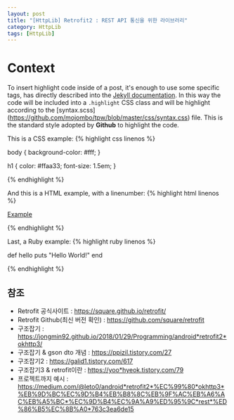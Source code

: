 ```yaml
---
layout: post
title: "[HttpLib] Retrofit2 : REST API 통신을 위한 라이브러리"
category: HttpLib
tags: [HttpLib]
---
```


# Context

To insert highlight code inside of a post, it's enough to use some specific tags, 
has directly described into the [Jekyll documentation](http://jekyllrb.com/docs/templates/#code-snippet-highlighting). 
In this way the code will be included into a ``.highlight`` CSS class and will be highlight according to the [syntax.scss]
(https://github.com/mojombo/tpw/blob/master/css/syntax.css) file. This is the standard style adopted by **Github** to highlight the code. 

This is a CSS example:
{% highlight css linenos %}

body {
  background-color: #fff;
  }

h1 {
  color: #ffaa33;
  font-size: 1.5em;
  }

{% endhighlight %}

And this is a HTML example, with a linenumber:
{% highlight html linenos %}

<html>
  <a href="example.com">Example</a>
</html>

{% endhighlight %}

Last, a Ruby example:
{% highlight ruby linenos %}

def hello
  puts "Hello World!"
end

{% endhighlight %}


## 참조
* Retrofit 공식사이트 : <https://square.github.io/retrofit/>
* Retrofit Github(최신 버전 확인) : <https://github.com/square/retrofit>
* 구조잡기 : <https://jongmin92.github.io/2018/01/29/Programming/android*retrofit2*okhttp3/>
* 구조잡기 & gson dto 개념 : <https://ppizil.tistory.com/27>
* 구조잡기2 : <https://galid1.tistory.com/617>
* 구조잡기3 & retrofit이란 : <https://yoo*hyeok.tistory.com/79>
* 프로젝트까지 예시 : <https://medium.com/@leto0/android*retrofit2*%EC%99%80*okhttp3*%EB%9D%BC%EC%9D%B4%EB%B8%8C%EB%9F%AC%EB%A6%AC%EB%A5%BC*%EC%9D%B4%EC%9A%A9%ED%95%9C*rest*%ED%86%B5%EC%8B%A0*763c3ea6de15>

